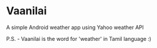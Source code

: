 # Vaanilai
A simple Android weather app using Yahoo weather API

P.S. - Vaanilai is the word for 'weather' in Tamil language :)
